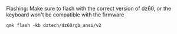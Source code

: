 Flashing: Make sure to flash with the correct version of dz60, or the
keyboard won't be compatible with the firmware

`qmk flash -kb dztech/dz60rgb_ansi/v2`
